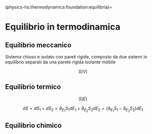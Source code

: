 (physics-hs:thermodynamics:foundation:equilibria)=
# Equilibrio in termodinamica

## Equilibrio meccanico

Sistema chiuso e isolato con pareti rigide, composto da due sistemi in equilibrio separati da una parete rigida isolante mobile

$$S(V)$$

## Equilibrio termico

$$S(E)$$

$$d S = d S_1 + d S_2 = \partial_{E_1} S_1 dE_1 + \partial_{E_2} S_2 dE_2  = \left( \partial_{E_1} S_1 - \partial_{E_2} S_2 \right) d E_1 $$


## Equilibrio chimico

